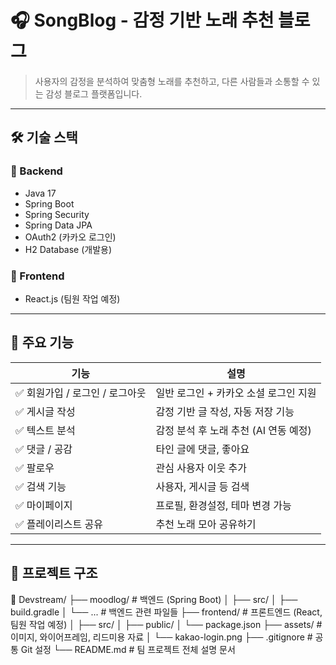 # 🎧 SongBlog - 감정 기반 노래 추천 블로그

> 사용자의 감정을 분석하여 맞춤형 노래를 추천하고, 다른 사람들과 소통할 수 있는 감성 블로그 플랫폼입니다.

---

## 🛠️ 기술 스택

### 📌 Backend
- Java 17
- Spring Boot
- Spring Security
- Spring Data JPA
- OAuth2 (카카오 로그인)
- H2 Database (개발용)

### 🎨 Frontend
- React.js (팀원 작업 예정)

---

## 🧩 주요 기능

| 기능 | 설명 |
|------|------|
| ✅ 회원가입 / 로그인 / 로그아웃 | 일반 로그인 + 카카오 소셜 로그인 지원 |
| ✅ 게시글 작성 | 감정 기반 글 작성, 자동 저장 기능 |
| ✅ 텍스트 분석 | 감정 분석 후 노래 추천 (AI 연동 예정) |
| ✅ 댓글 / 공감 | 타인 글에 댓글, 좋아요 |
| ✅ 팔로우 | 관심 사용자 이웃 추가 |
| ✅ 검색 기능 | 사용자, 게시글 등 검색 |
| ✅ 마이페이지 | 프로필, 환경설정, 테마 변경 가능 |
| ✅ 플레이리스트 공유 | 추천 노래 모아 공유하기 |

---

## 🚀 프로젝트 구조
📁 Devstream/
├── moodlog/         # 백엔드 (Spring Boot)
│   ├── src/
│   ├── build.gradle
│   └── ...          # 백엔드 관련 파일들
├── frontend/        # 프론트엔드 (React, 팀원 작업 예정)
│   ├── src/
│   ├── public/
│   └── package.json
├── assets/          # 이미지, 와이어프레임, 리드미용 자료
│   └── kakao-login.png
├── .gitignore       # 공통 Git 설정
└── README.md        # 팀 프로젝트 전체 설명 문서

